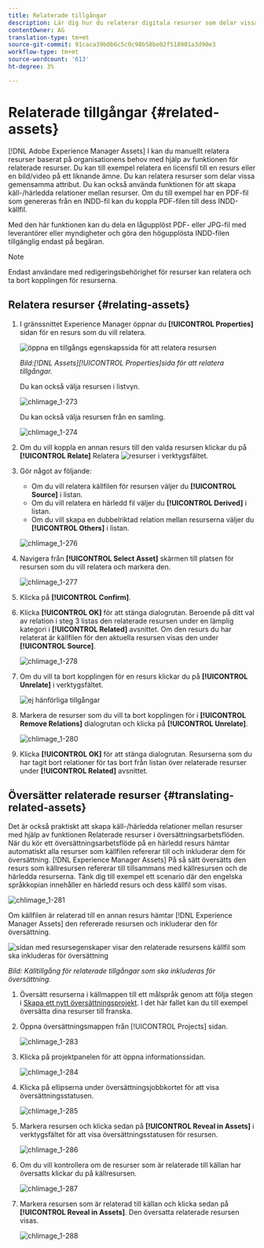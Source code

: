 ```yaml
---
title: Relaterade tillgångar
description: Lär dig hur du relaterar digitala resurser som delar vissa gemensamma attribut. Skapa också källbaserade relationer mellan digitala resurser.
contentOwner: AG
translation-type: tm+mt
source-git-commit: 91caca39b0b6c5c0c98b58be02f518901a3d90e3
workflow-type: tm+mt
source-wordcount: '613'
ht-degree: 3%

---
```



# Relaterade tillgångar {#related-assets}

[!DNL Adobe Experience Manager Assets] I kan du manuellt relatera resurser baserat på organisationens behov med hjälp av funktionen för relaterade resurser. Du kan till exempel relatera en licensfil till en resurs eller en bild/video på ett liknande ämne. Du kan relatera resurser som delar vissa gemensamma attribut. Du kan också använda funktionen för att skapa käll-/härledda relationer mellan resurser. Om du till exempel har en PDF-fil som genereras från en INDD-fil kan du koppla PDF-filen till dess INDD-källfil.

Med den här funktionen kan du dela en lågupplöst PDF- eller JPG-fil med leverantörer eller myndigheter och göra den högupplösta INDD-filen tillgänglig endast på begäran.

>[!NOTE]
>
>Endast användare med redigeringsbehörighet för resurser kan relatera och ta bort kopplingen för resurserna.

## Relatera resurser {#relating-assets}

1. I gränssnittet Experience Manager öppnar du **[!UICONTROL Properties]** sidan för en resurs som du vill relatera.

   ![öppna en tillgångs egenskapssida för att relatera resursen](assets/asset-properties-relate-assets.png)

   *Bild:[!DNL Assets][!UICONTROL Properties]sida för att relatera tillgångar.*

   Du kan också välja resursen i listvyn.

   ![chlimage_1-273](assets/chlimage_1-273.png)

   Du kan också välja resursen från en samling.

   ![chlimage_1-274](assets/chlimage_1-274.png)

1. Om du vill koppla en annan resurs till den valda resursen klickar du på **[!UICONTROL Relate]** Relatera ![resurser](assets/do-not-localize/link-relate.png) i verktygsfältet.
1. Gör något av följande:

   * Om du vill relatera källfilen för resursen väljer du **[!UICONTROL Source]** i listan.
   * Om du vill relatera en härledd fil väljer du **[!UICONTROL Derived]** i listan.
   * Om du vill skapa en dubbelriktad relation mellan resurserna väljer du **[!UICONTROL Others]** i listan.

   ![chlimage_1-276](assets/chlimage_1-276.png)

1. Navigera från **[!UICONTROL Select Asset]** skärmen till platsen för resursen som du vill relatera och markera den.

   ![chlimage_1-277](assets/chlimage_1-277.png)

1. Klicka på **[!UICONTROL Confirm]**.
1. Klicka **[!UICONTROL OK]** för att stänga dialogrutan. Beroende på ditt val av relation i steg 3 listas den relaterade resursen under en lämplig kategori i **[!UICONTROL Related]** avsnittet. Om den resurs du har relaterat är källfilen för den aktuella resursen visas den under **[!UICONTROL Source]**.

   ![chlimage_1-278](assets/chlimage_1-278.png)

1. Om du vill ta bort kopplingen för en resurs klickar du på **[!UICONTROL Unrelate]** i verktygsfältet.

   ![ej hänförliga tillgångar](assets/do-not-localize/link-unrelate-icon.png)

1. Markera de resurser som du vill ta bort kopplingen för i **[!UICONTROL Remove Relations]** dialogrutan och klicka på **[!UICONTROL Unrelate]**.

   ![chlimage_1-280](assets/chlimage_1-280.png)

1. Klicka **[!UICONTROL OK]** för att stänga dialogrutan. Resurserna som du har tagit bort relationer för tas bort från listan över relaterade resurser under **[!UICONTROL Related]** avsnittet.

## Översätter relaterade resurser {#translating-related-assets}

Det är också praktiskt att skapa käll-/härledda relationer mellan resurser med hjälp av funktionen Relaterade resurser i översättningsarbetsflöden. När du kör ett översättningsarbetsflöde på en härledd resurs hämtar automatiskt alla resurser som källfilen refererar till och inkluderar dem för översättning. [!DNL Experience Manager Assets] På så sätt översätts den resurs som källresursen refererar till tillsammans med källresursen och de härledda resurserna. Tänk dig till exempel ett scenario där den engelska språkkopian innehåller en härledd resurs och dess källfil som visas.

![chlimage_1-281](assets/chlimage_1-281.png)

Om källfilen är relaterad till en annan resurs hämtar [!DNL Experience Manager Assets] den refererade resursen och inkluderar den för översättning.

![sidan med resursegenskaper visar den relaterade resursens källfil som ska inkluderas för översättning](assets/asset-properties-source-asset.png)

*Bild: Källtillgång för relaterade tillgångar som ska inkluderas för översättning.*

1. Översätt resurserna i källmappen till ett målspråk genom att följa stegen i [Skapa ett nytt översättningsprojekt](translation-projects.md#create-a-new-translation-project). I det här fallet kan du till exempel översätta dina resurser till franska.

1. Öppna översättningsmappen från [!UICONTROL Projects] sidan.

   ![chlimage_1-283](assets/chlimage_1-283.png)

1. Klicka på projektpanelen för att öppna informationssidan.

   ![chlimage_1-284](assets/chlimage_1-284.png)

1. Klicka på ellipserna under översättningsjobbkortet för att visa översättningsstatusen.

   ![chlimage_1-285](assets/chlimage_1-285.png)

1. Markera resursen och klicka sedan på **[!UICONTROL Reveal in Assets]** i verktygsfältet för att visa översättningsstatusen för resursen.

   ![chlimage_1-286](assets/chlimage_1-286.png)

1. Om du vill kontrollera om de resurser som är relaterade till källan har översatts klickar du på källresursen.

   ![chlimage_1-287](assets/chlimage_1-287.png)

1. Markera resursen som är relaterad till källan och klicka sedan på **[!UICONTROL Reveal in Assets]**. Den översatta relaterade resursen visas.

   ![chlimage_1-288](assets/chlimage_1-288.png)
